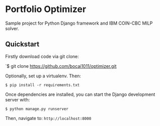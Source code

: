 # Portfolio Optimizer 
Sample project for Python Django framework and IBM COIN-CBC MILP solver. 

## Quickstart

Firstly download code via git clone:

`$ git clone https://github.com/bocai1011/optimizer.git

Optionally, set up a virtualenv. Then:

`$ pip install -r requirements.txt`

Once dependencies are installed, you can start the Django development server with:

`$ python manage.py runserver`

Then, navigate to: `http://localhost:8000`